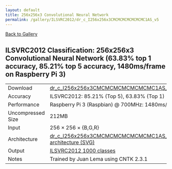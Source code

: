 ```yaml
---
layout: default
title: 256x256x3 Convolutional Neural Network
permalink: /gallery/ILSVRC2012/dr_c_I256x256x3CMCMCMCMCMCMCMC1AS_v5
---
```


[Back to Gallery](/ELL/gallery)

## ILSVRC2012 Classification: 256x256x3 Convolutional Neural Network (63.83% top 1 accuracy, 85.21% top 5 accuracy, 1480ms/frame on Raspberry Pi 3)

<table class="table table-striped table-bordered">
    <tr>
        <td> Download </td>
        <td colspan="3"> <a href="https://github.com/Microsoft/ELL-models/raw/master/models/ILSVRC2012/dr_c_I256x256x3CMCMCMCMCMCMCMC1AS_v5/dr_c_I256x256x3CMCMCMCMCMCMCMC1AS_v5.ell.zip">dr_c_I256x256x3CMCMCMCMCMCMCMC1AS_v5.ell.zip</a></td>
    </tr>
    <tr>
        <td> Accuracy </td>
        <td colspan="3"> ILSVRC2012: 85.21% (Top 5), 63.83% (Top 1) </td>
    </tr>
    <tr>
        <td> Performance </td>
        <td colspan="3"> Raspberry Pi 3 (Raspbian) @ 700MHz: 1480ms/frame </td>
    </tr>
    <tr>
        <td> Uncompressed Size </td>
        <td colspan="3"> 212MB </td>
    </tr>
    <tr>
        <td> Input </td>
        <td colspan="3"> 256 &times; 256 &times; {B,G,R} </td>
    </tr>
    <tr>
        <td> Architecture </td>
        <td>
            <a href="https://github.com/Microsoft/ELL-models/raw/master/models/ILSVRC2012/dr_c_I256x256x3CMCMCMCMCMCMCMC1AS_v5/dr_c_I256x256x3CMCMCMCMCMCMCMC1AS_v5.cntk.svg?sanitize=true" target="_blank">dr_c_I256x256x3CMCMCMCMCMCMCMC1AS_v5 architecture (SVG)</a>
        </td>
    </tr>
    <tr>
        <td> Output </td>
        <td colspan="3"> <a href="https://github.com/Microsoft/ELL-models/raw/master/models/ILSVRC2012/categories.txt">ILSVRC2012 1000 classes</a> </td>
    </tr>
    <tr>
        <td> Notes </td>
        <td colspan="3"> Trained by Juan Lema using CNTK 2.3.1 </td>
    </tr>
</table>

